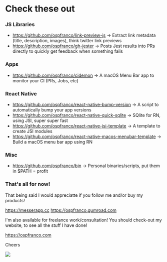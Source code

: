 # Check these out

### JS Libraries
- https://github.com/ospfranco/link-preview-js → Extract link metadata (title, description, images), think twitter link previews
- https://github.com/ospfranco/gh-jester → Posts Jest results into PRs directly to quickly get feedback when something fails

### Apps
- https://github.com/ospfranco/cidemon → A macOS Menu Bar app to monitor your CI (PRs, Jobs, etc)

### React Native
- https://github.com/ospfranco/react-native-bump-version → A script to automatically bump your app versions
- https://github.com/ospfranco/react-native-quick-sqlite → SQlite for RN, using JSI, super super fast
- https://github.com/ospfranco/react-native-jsi-template → A template to create JSI modules
- https://github.com/ospfranco/react-native-macos-menubar-template → Build a macOS menu bar app using RN

### Misc
- https://github.com/ospfranco/bin → Personal binaries/scripts, put them in $PATH = profit


### That's all for now!

That being said I would appreciatte if you follow me and/or buy my products!

https://messerapp.cc
https://ospfranco.gumroad.com

I'm also available for freelance work/consultation! You should check-out my website, to see all the stuff I have done!

https://ospfranco.com

Cheers

<a align="center" href="https://twitter.com/ospfranco">
  <img src="https://img.shields.io/twitter/follow/ospfranco?label=Follow%20%40ospfranco&style=social" />
</a>
